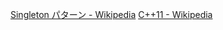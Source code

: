 [Singleton パターン - Wikipedia](https://ja.wikipedia.org/wiki/Singleton_%E3%83%91%E3%82%BF%E3%83%BC%E3%83%B3#C++%E3%81%A7%E3%81%AE%E5%AE%9F%E8%A3%85%E4%BE%8B)
[C++11 - Wikipedia](https://ja.wikipedia.org/wiki/C%2B%2B11#%E3%82%B3%E3%83%B3%E3%83%91%E3%82%A4%E3%83%A9%E3%81%8C%E7%94%9F%E6%88%90%E3%81%99%E3%82%8B%E9%96%A2%E6%95%B0%E3%81%B8%E3%81%AEdefault/delete%E6%8C%87%E5%AE%9A)
